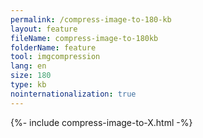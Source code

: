 ```yaml
---
permalink: /compress-image-to-180-kb
layout: feature
fileName: compress-image-to-180kb
folderName: feature
tool: imgcompression
lang: en
size: 180
type: kb
nointernationalization: true
---
```

{%- include compress-image-to-X.html -%}       

